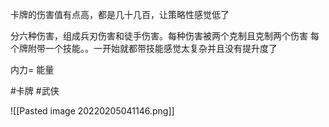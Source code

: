 卡牌的伤害值有点高，都是几十几百，让策略性感觉低了

分六种伤害，组成兵刃伤害和徒手伤害。每种伤害被两个克制且克制两个伤害
每个牌附带一个技能。。一开始就都带技能感觉太复杂并且没有提升度了

内力= 能量

#卡牌 #武侠

![[Pasted image 20220205041146.png]]